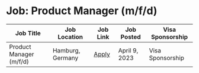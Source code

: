# Job: Product Manager (m/f/d)

| Job Title | Job Location | Job Link | Job Posted | Visa Sponsorship |
| --- | --- | --- | --- | --- |
| Product Manager (m/f/d) | Hamburg, Germany | [Apply](https://corporate.aboutyou.de/en/jobs/product-manager-about-you) | April 9, 2023 | Visa Sponsorship |
